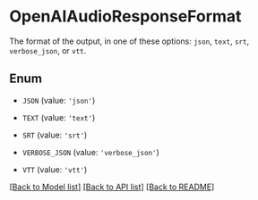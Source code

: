 # OpenAIAudioResponseFormat

The format of the output, in one of these options: `json`, `text`, `srt`, `verbose_json`, or `vtt`. 

## Enum

* `JSON` (value: `'json'`)

* `TEXT` (value: `'text'`)

* `SRT` (value: `'srt'`)

* `VERBOSE_JSON` (value: `'verbose_json'`)

* `VTT` (value: `'vtt'`)

[[Back to Model list]](../README.md#documentation-for-models) [[Back to API list]](../README.md#documentation-for-api-endpoints) [[Back to README]](../README.md)


